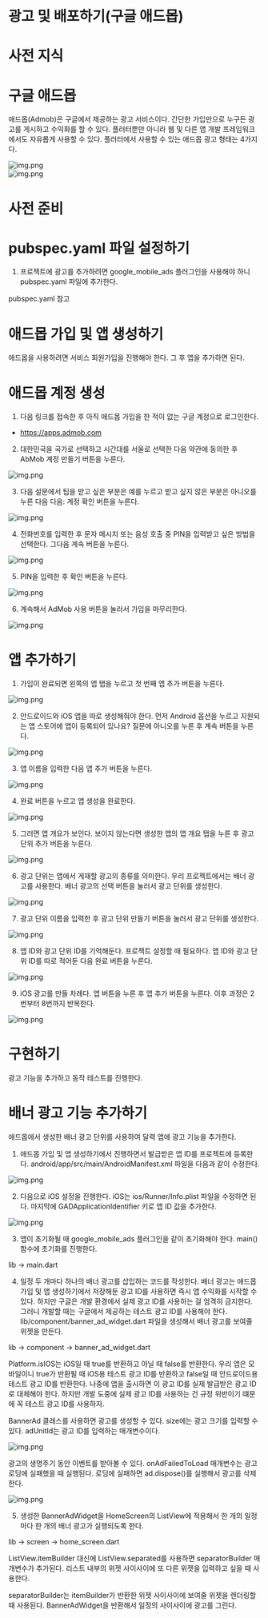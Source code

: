 # **광고 및 배포하기(구글 애드몹)**  
# **사전 지식**  
# **구글 애드몹**  
애드몹(Admob)은 구글에서 제공하는 광고 서비스이다. 간단한 가입만으로 누구든 광고를 게시하고 수익화를 할 수 있다. 플러터뿐만 
아니라 웹 및 다른 앱 개발 프레임워크에서도 자유롭게 사용할 수 있다. 플러터에서 사용할 수 있는 애드몹 광고 형태는 4가지다.  
  
![img.png](image/img.png)  
![img.png](image/img2.png)  
  
# **사전 준비**  
# **pubspec.yaml 파일 설정하기**  
1. 프로젝트에 광고를 추가하려면 google_mobile_ads 플러그인을 사용해야 하니 pubspec.yaml 파일에 추가한다.  
  
pubspec.yaml 참고  
  
# **애드몹 가입 및 앱 생성하기**  
애드몹을 사용하려면 서비스 회원가입을 진행해야 한다. 그 후 앱을 추가하면 된다.  
  
# **애드몹 계정 생성**  
1. 다음 링크를 접속한 후 아직 애드몹 가입을 한 적이 없는 구글 계정으로 로그인한다.  
- https://apps.admob.com  
  
2. 대한민국을 국가로 선택하고 시간대를 서울로 선택한 다음 약관에 동의한 후 AbMob 계정 만들기 버튼을 누른다.  
  
![img.png](image/img3.png)  
  
3. 다음 설문에서 팁을 받고 싶은 부분은 예를 누르고 받고 싶지 않은 부분은 아니오를 누른 다음 다음: 계정 확인 버튼을 누른다.  
  
![img.png](image/img4.png)  
  
4. 전화번호를 입력한 후 문자 메시지 또는 음성 호출 중 PIN을 입력받고 싶은 방법을 선택한다. 그다음 계속 버튼을 누른다.  
  
![img.png](image/img5.png)  
  
5. PIN을 입력한 후 확인 버튼을 누른다.  
  
![img.png](image/img6.png)  
  
6. 계속해서 AdMob 사용 버튼을 눌러서 가입을 마무리한다.  
  
![img.png](image/img7.png)  
  
# **앱 추가하기**  
1. 가입이 완료되면 왼쪽의 앱 탭을 누르고 첫 번째 앱 추가 버튼을 누른다.  
  
![img.png](image/img8.png)  
  
2. 안드로이드와 iOS 앱을 따로 생성해줘야 한다. 먼저 Android 옵션을 누르고 지원되는 앱 스토어에 앱이 등록되어 있나요? 
질문에 아니오를 누른 후 계속 버튼을 누른다.  
  
![img.png](image/img9.png)  
  
3. 앱 이름을 입력한 다음 앱 추가 버튼을 누른다.  
  
![img.png](image/img10.png)  
  
4. 완료 버튼을 누르고 앱 생성을 완료한다.  
  
![img.png](image/img11.png)  
  
5. 그러면 앱 개요가 보인다. 보이지 않는다면 생성한 앱의 앱 개요 탭을 누른 후 광고 단위 추가 버튼을 누른다.  
  
![img.png](image/img12.png)  
  
6. 광고 단위는 앱에서 게재할 광고의 종류를 의미한다. 우리 프로젝트에서는 배너 광고를 사용한다. 배너 광고의 선택 버튼을 
눌러서 광고 단위를 생성한다.  
  
![img.png](image/img13.png)  
  
7. 광고 단위 이름을 입력한 후 광고 단위 만들기 버튼을 눌러서 광고 단위를 생성한다.  
  
![img.png](image/img14.png)  
  
8. 앱 ID와 광고 단위 ID를 기억해둔다. 프로젝트 설정할 때 필요하다. 앱 ID와 광고 단위 ID를 따로 적어둔 다음 완료 버튼을 
누른다.  
  
![img.png](image/img15.png)  
  
9. iOS 광고를 만들 차례다. 앱 버튼을 누른 후 앱 추가 버튼을 누른다. 이후 과정은 2번부터 8번까지 반복한다.  
  
![img.png](image2/img.png)  
  
# **구현하기**  
광고 기능을 추가하고 동작 테스트를 진행한다.  
  
# **배너 광고 기능 추가하기**  
애드몹에서 생성한 배너 광고 단위를 사용하여 달력 앱에 광고 기능을 추가한다.  
  
1. 애드몹 가입 및 앱 생성하기에서 진행하면서 발급받은 앱 ID를 프로젝트에 등록한다. android/app/src/main/AndroidManifest.xml 
파일을 다음과 같이 수정한다.  
  
![img.png](image2/img2.png)  
  
2. 다음으로 iOS 설정을 진행한다. iOS는 ios/Runner/Info.plist 파일을 수정하면 된다. 마지막에 GADApplicationIdentifier 
키로 앱 ID 값을 추가한다.  
  
![img.png](image2/img3.png)  
  
3. 앱이 초기화될 때 google_mobile_ads 플러그인을 같이 초기화해야 한다. main() 함수에 초기화를 진행한다.  
  
lib -> main.dart  
  
4. 일정 두 개마다 하나의 배너 광고를 삽입하는 코드를 작성한다. 배너 광고는 애드몹 가입 및 앱 생성하기에서 저장해둔 광고 
ID를 사용하면 즉시 앱 수익화를 시작할 수 있다. 하지만 구글은 개발 환경에서 실제 광고 ID를 사용하는 걸 엄격히 금지한다. 
그러니 개발할 때는 구글에서 제공하는 테스트 광고 ID를 사용해야 한다. lib/component/banner_ad_widget.dart 파일을 
생성해서 배너 광고를 보여줄 위젯을 만든다.  
  
lib -> component -> banner_ad_widget.dart  
  
Platform.isIOS는 iOS일 때 true를 반환하고 아닐 때 false를 반환한다. 우리 앱은 모바일이니 true가 반환될 때 iOS용 
테스트 광고 ID를 반환하고 false일 때 안드로이드용 테스트 광고 ID를 반환한다. 나중에 앱을 출시하면 이 광고 ID를 실제 
발급받은 광고 ID로 대체해야 한다. 하지만 개발 도중에 실제 광고 ID를 사용하는 건 규정 위반이기 떄문에 꼭 테스트 광고 ID를 
사용하자.  
  
BannerAd 클래스를 사용하면 광고를 생성할 수 있다. size에는 광고 크기를 입력할 수 있다. adUnitId는 광고 ID를 입력하는 
매개변수이다.  
  
![img.png](image2/img4.png)  
  
광고의 생명주기 동안 이벤트를 받아볼 수 있다. onAdFailedToLoad 매개변수는 광고 로딩에 실패했을 때 실행된다. 로딩에 
실패하면 ad.dispose()를 실행해서 광고를 삭제한다.  
  
![img.png](image2/img5.png)  
  
5. 생성한 BannerAdWidget을 HomeScreen의 ListView에 적용해서 한 개의 일정마다 한 개의 배너 광고가 실행되도록 한다.  
  
lib -> screen -> home_screen.dart  
  
ListView.itemBuilder 대신에 ListView.separated를 사용하면 separatorBuilder 매개변수가 추가된다. 리스트 내부의 
위젯 사이사이에 또 다른 위젯을 입력하고 싶을 때 사용한다.  
  
separatorBuilder는 itemBuilder가 반환한 위젯 사이사이에 보여줄 위젯을 렌더링할 때 사용된다. BannerAdWidget을 
반환해서 일정의 사이사이에 광고를 그린다.  
  

